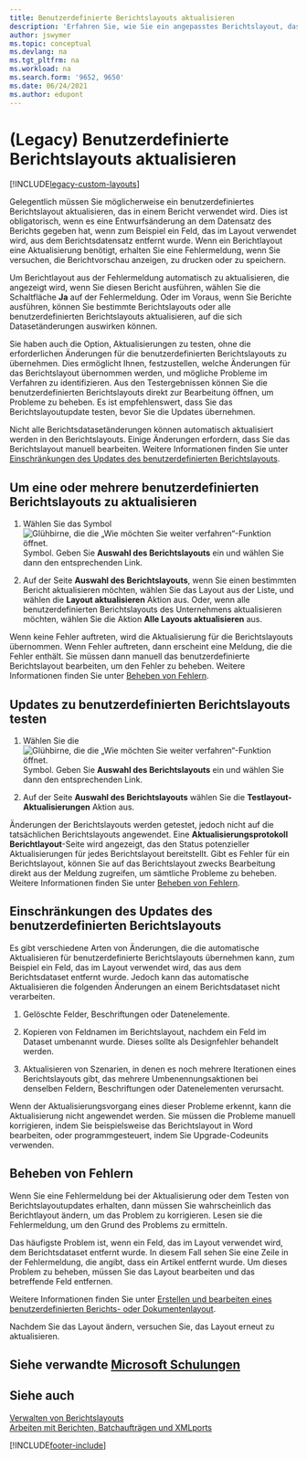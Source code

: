 ```yaml
---
title: Benutzerdefinierte Berichtslayouts aktualisieren
description: 'Erfahren Sie, wie Sie ein angepasstes Berichtslayout, das in einem Bericht verwendet wird, aktualisieren können, wenn es z.B. Designänderungen am Dataset des Berichts gibt.'
author: jswymer
ms.topic: conceptual
ms.devlang: na
ms.tgt_pltfrm: na
ms.workload: na
ms.search.form: '9652, 9650'
ms.date: 06/24/2021
ms.author: edupont
---
```

# <a name="legacy-update-custom-report-layouts" />(Legacy) Benutzerdefinierte Berichtslayouts aktualisieren

[!INCLUDE[legacy-custom-layouts](includes/legacy-custom-layouts.md)]

Gelegentlich müssen Sie möglicherweise ein benutzerdefiniertes Berichtslayout aktualisieren, das in einem Bericht verwendet wird. Dies ist obligatorisch, wenn es eine Entwurfsänderung an dem Datensatz des Berichts gegeben hat, wenn zum Beispiel ein Feld, das im Layout verwendet wird, aus dem Berichtsdatensatz entfernt wurde. Wenn ein Berichtlayout eine Aktualisierung benötigt, erhalten Sie eine Fehlermeldung, wenn Sie versuchen, die Berichtvorschau anzeigen, zu drucken oder zu speichern.  

Um Berichtlayout aus der Fehlermeldung automatisch zu aktualisieren, die angezeigt wird, wenn Sie diesen Bericht ausführen, wählen Sie die Schaltfläche **Ja** auf der Fehlermeldung. Oder im Voraus, wenn Sie Berichte ausführen, können Sie bestimmte Berichtslayouts oder alle benutzerdefinierten Berichtslayouts aktualisieren, auf die sich Datasetänderungen auswirken können.  

Sie haben auch die Option, Aktualisierungen zu testen, ohne die erforderlichen Änderungen für die benutzerdefinierten Berichtslayouts zu übernehmen. Dies ermöglicht Ihnen, festzustellen, welche Änderungen für das Berichtslayout übernommen werden, und mögliche Probleme im Verfahren zu identifizieren. Aus den Testergebnissen können Sie die benutzerdefinierten Berichtslayouts direkt zur Bearbeitung öffnen, um Probleme zu beheben. Es ist empfehlenswert, dass Sie das Berichtslayoutupdate testen, bevor Sie die Updates übernehmen.  

Nicht alle Berichtsdatasetänderungen können automatisch aktualisiert werden in den Berichtslayouts. Einige Änderungen erfordern, dass Sie das Berichtslayout manuell bearbeiten. Weitere Informationen finden Sie unter [Einschränkungen des Updates des benutzerdefinierten Berichtslayouts](ui-update-report-layouts.md#UpdateLimitations).  

## <a name="to-update-one-or-more-custom-report-layouts" />Um eine oder mehrere benutzerdefinierten Berichtslayouts zu aktualisieren

1.  Wählen Sie das Symbol ![Glühbirne, die die „Wie möchten Sie weiter verfahren“-Funktion öffnet.](media/ui-search/search_small.png "Sagen Sie mir, was Sie tun möchten") Symbol. Geben Sie **Auswahl des Berichtslayouts** ein und wählen Sie dann den entsprechenden Link.  

2.  Auf der Seite **Auswahl des Berichtslayouts**, wenn Sie einen bestimmten Bericht aktualisieren möchten, wählen Sie das Layout aus der Liste, und wählen die **Layout aktualisieren** Aktion aus. Oder, wenn alle benutzerdefinierten Berichtslayouts des Unternehmens aktualisieren möchten, wählen Sie die Aktion **Alle Layouts aktualisieren** aus.  

Wenn keine Fehler auftreten, wird die Aktualisierung für die Berichtslayouts übernommen. Wenn Fehler auftreten, dann erscheint eine Meldung, die die Fehler enthält. Sie müssen dann manuell das benutzerdefinierte Berichtslayout bearbeiten, um den Fehler zu beheben. Weitere Informationen finden Sie unter [Beheben von Fehlern](ui-update-report-layouts.md#FixErrors).  

## <a name="to-test-custom-report-layout-updates" />Updates zu benutzerdefinierten Berichtslayouts testen

1.  Wählen Sie die ![Glühbirne, die die „Wie möchten Sie weiter verfahren“-Funktion öffnet.](media/ui-search/search_small.png "Was möchten Sie tun?") Symbol. Geben Sie **Auswahl des Berichtslayouts** ein und wählen Sie dann den entsprechenden Link.  

2.  Auf der Seite **Auswahl des Berichtslayouts** wählen Sie die **Testlayout-Aktualisierungen** Aktion aus.  

 Änderungen der Berichtslayouts werden getestet, jedoch nicht auf die tatsächlichen Berichtslayouts angewendet. Eine **Aktualisierungsprotokoll Berichtlayout**-Seite wird angezeigt, das den Status potenzieller Aktualisierungen für jedes Berichtslayout bereitstellt. Gibt es Fehler für ein Berichtslayout, können Sie auf das Berichtslayout zwecks Bearbeitung direkt aus der Meldung zugreifen, um sämtliche Probleme zu beheben. Weitere Informationen finden Sie unter [Beheben von Fehlern](ui-update-report-layouts.md#FixErrors).  

## <a name="limitations-of-the-custom-report-layout-update" /><a name="UpdateLimitations"></a> Einschränkungen des Updates des benutzerdefinierten Berichtslayouts
 Es gibt verschiedene Arten von Änderungen, die die automatische Aktualisieren für benutzerdefinierte Berichtslayouts übernehmen kann, zum Beispiel ein Feld, das im Layout verwendet wird, das aus dem Berichtsdataset entfernt wurde. Jedoch kann das automatische Aktualisieren die folgenden Änderungen an einem Berichtsdataset nicht verarbeiten.  

1.  Gelöschte Felder, Beschriftungen oder Datenelemente.  

2.  Kopieren von Feldnamen im Berichtslayout, nachdem ein Feld im Dataset umbenannt wurde. Dieses sollte als Designfehler behandelt werden.  

3.  Aktualisieren von Szenarien, in denen es noch mehrere Iterationen eines Berichtslayouts gibt, das mehrere Umbenennungsaktionen bei denselben Feldern, Beschriftungen oder Datenelementen verursacht.  

 Wenn der Aktualisierungsvorgang eines dieser Probleme erkennt, kann die Aktualisierung nicht angewendet werden. Sie müssen die Probleme manuell korrigieren, indem Sie beispielsweise das Berichtslayout in Word bearbeiten, oder programmgesteuert, indem Sie Upgrade-Codeunits verwenden.  

## <a name="fixing-errors" /><a name="FixErrors"></a> Beheben von Fehlern
 Wenn Sie eine Fehlermeldung bei der Aktualisierung oder dem Testen von Berichtslayoutupdates erhalten, dann müssen Sie wahrscheinlich das Berichtlayout ändern, um das Problem zu korrigieren. Lesen sie die Fehlermeldung, um den Grund des Problems zu ermitteln.  

 Das häufigste Problem ist, wenn ein Feld, das im Layout verwendet wird, dem Berichtsdataset entfernt wurde. In diesem Fall sehen Sie eine Zeile in der Fehlermeldung, die angibt, dass ein Artikel entfernt wurde. Um dieses Problem zu beheben, müssen Sie das Layout bearbeiten und das betreffende Feld entfernen.  

 Weitere Informationen finden Sie unter [Erstellen und bearbeiten eines benutzerdefinierten Berichts- oder Dokumentenlayout](ui-how-create-custom-report-layout.md#ModifyCustomLayout).  

Nachdem Sie das Layout ändern, versuchen Sie, das Layout erneut zu aktualisieren.  

## <a name="see-related-microsoft-training" />Siehe verwandte [Microsoft Schulungen](/training/modules/change-documents-dynamics-365-business-central/index)

## <a name="see-also" />Siehe auch
 [Verwalten von Berichtslayouts](ui-manage-report-layouts.md)  
 [Arbeiten mit Berichten, Batchaufträgen und XMLports](ui-work-report.md)  


[!INCLUDE[footer-include](includes/footer-banner.md)]
